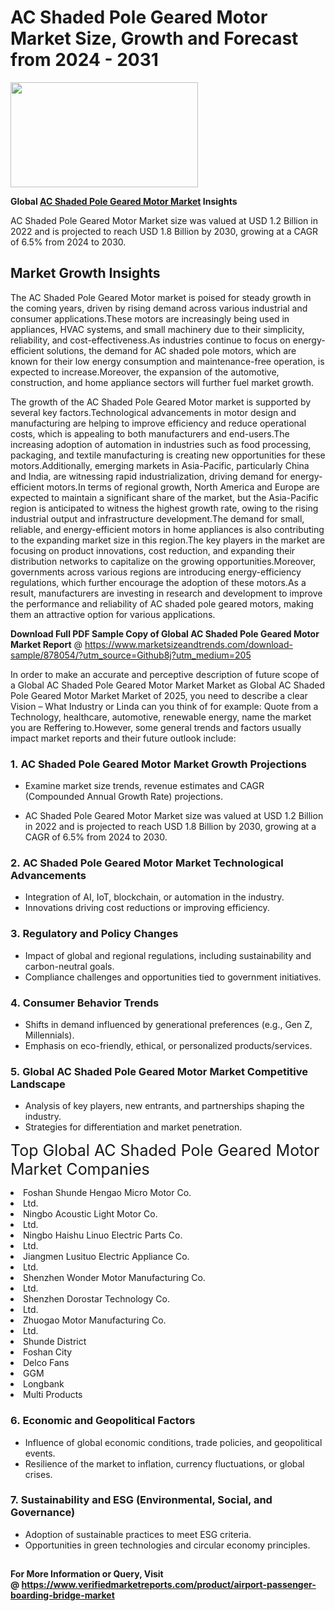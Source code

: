 <H1>AC Shaded Pole Geared Motor Market Size, Growth and Forecast from 2024 - 2031</H1><img class="aligncenter size-medium wp-image-584254" src="https://thirdeyenews.in/wp-content/uploads/2024/09/Global-Market-Research-300x168.jpeg" alt="" width="300" height="168" /><p><strong>Global&nbsp;<a href="https://www.marketsizeandtrends.com/download-sample/878054/?utm_source=Github8j?utm_medium=205">AC Shaded Pole Geared Motor Market</a> Insights</strong></p><p>AC Shaded Pole Geared Motor Market size was valued at USD 1.2 Billion in 2022 and is projected to reach USD 1.8 Billion by 2030, growing at a CAGR of 6.5% from 2024 to 2030.</p><p><h2>Market Growth Insights</h2> <p>The AC Shaded Pole Geared Motor market is poised for steady growth in the coming years, driven by rising demand across various industrial and consumer applications.These motors are increasingly being used in appliances, HVAC systems, and small machinery due to their simplicity, reliability, and cost-effectiveness.As industries continue to focus on energy-efficient solutions, the demand for AC shaded pole motors, which are known for their low energy consumption and maintenance-free operation, is expected to increase.Moreover, the expansion of the automotive, construction, and home appliance sectors will further fuel market growth.</p> <p>The growth of the AC Shaded Pole Geared Motor market is supported by several key factors.Technological advancements in motor design and manufacturing are helping to improve efficiency and reduce operational costs, which is appealing to both manufacturers and end-users.The increasing adoption of automation in industries such as food processing, packaging, and textile manufacturing is creating new opportunities for these motors.Additionally, emerging markets in Asia-Pacific, particularly China and India, are witnessing rapid industrialization, driving demand for energy-efficient motors.In terms of regional growth, North America and Europe are expected to maintain a significant share of the market, but the Asia-Pacific region is anticipated to witness the highest growth rate, owing to the rising industrial output and infrastructure development.The demand for small, reliable, and energy-efficient motors in home appliances is also contributing to the expanding market size in this region.The key players in the market are focusing on product innovations, cost reduction, and expanding their distribution networks to capitalize on the growing opportunities.Moreover, governments across various regions are introducing energy-efficiency regulations, which further encourage the adoption of these motors.As a result, manufacturers are investing in research and development to improve the performance and reliability of AC shaded pole geared motors, making them an attractive option for various applications.<p><span class=""><strong>Download Full PDF Sample Copy of Global AC Shaded Pole Geared Motor Market Report</strong> @ <a href="https://www.marketsizeandtrends.com/download-sample/878054/?utm_source=Github8j?utm_medium=205" target="_blank">https://www.marketsizeandtrends.com/download-sample/878054/?utm_source=Github8j?utm_medium=205</a></span></p><p>In order to make an accurate and perceptive description of future scope of a Global&nbsp;AC Shaded Pole Geared Motor Market Market as Global&nbsp;AC Shaded Pole Geared Motor Market Market of 2025, you need to describe a clear Vision &ndash; What Industry or Linda can you think of for example: Quote from a Technology, healthcare, automotive, renewable energy, name the market you are Reffering to.However, some general trends and factors usually impact market reports and their future outlook include:</p><h3>1.&nbsp;<strong>AC Shaded Pole Geared Motor Market Growth Projections</strong></h3><ul><li>Examine market size trends, revenue estimates and CAGR (Compounded Annual Growth Rate) projections.</li><li><p>AC Shaded Pole Geared Motor Market size was valued at USD 1.2 Billion in 2022 and is projected to reach USD 1.8 Billion by 2030, growing at a CAGR of 6.5% from 2024 to 2030.</p></li></ul><h3>2.&nbsp;<strong>AC Shaded Pole Geared Motor Market Technological Advancements</strong></h3><ul><li>Integration of AI, IoT, blockchain, or automation in the industry.</li><li>Innovations driving cost reductions or improving efficiency.</li></ul><h3>3.&nbsp;<strong>Regulatory and Policy Changes</strong></h3><ul><li>Impact of global and regional regulations, including sustainability and carbon-neutral goals.</li><li>Compliance challenges and opportunities tied to government initiatives.</li></ul><h3>4.&nbsp;<strong>Consumer Behavior Trends</strong></h3><ul><li>Shifts in demand influenced by generational preferences (e.g., Gen Z, Millennials).</li><li>Emphasis on eco-friendly, ethical, or personalized products/services.</li></ul><h3>5.&nbsp;<strong>Global AC Shaded Pole Geared Motor Market Competitive Landscape</strong></h3><ul><li>Analysis of key players, new entrants, and partnerships shaping the industry.</li><li>Strategies for differentiation and market penetration.</li></ul><p data-pm-slice="1 1 []"><span style="color: inherit; font-family: inherit; font-size: 25px;">Top Global AC Shaded Pole Geared Motor Market Companies</span></p><div class="" data-test-id=""><p><li>Foshan Shunde Hengao Micro Motor Co.</li><li> Ltd.</li><li> Ningbo Acoustic Light Motor Co.</li><li> Ltd.</li><li> Ningbo Haishu Linuo Electric Parts Co.</li><li> Ltd.</li><li> Jiangmen Lusituo Electric Appliance Co.</li><li> Ltd.</li><li> Shenzhen Wonder Motor Manufacturing Co.</li><li> Ltd.</li><li> Shenzhen Dorostar Technology Co.</li><li> Ltd.</li><li> Zhuogao Motor Manufacturing Co.</li><li> Ltd.</li><li> Shunde District</li><li> Foshan City</li><li> Delco Fans</li><li> GGM</li><li> Longbank</li><li> Multi Products</li></p></div><h3>6.&nbsp;<strong>Economic and Geopolitical Factors</strong></h3><ul><li>Influence of global economic conditions, trade policies, and geopolitical events.</li><li>Resilience of the market to inflation, currency fluctuations, or global crises.</li></ul><h3>7.&nbsp;<strong>Sustainability and ESG (Environmental, Social, and Governance)</strong></h3><ul><li>Adoption of sustainable practices to meet ESG criteria.</li><li>Opportunities in green technologies and circular economy principles.</li></ul><h2><strong style="font-size: 14px;">For More Information or Query, Visit @&nbsp;</strong><a style="background-color: #ffffff; font-size: 14px;" href="https://www.marketsizeandtrends.com/report/ac-shaded-pole-geared-motor-market/" target="_blank">https://www.verifiedmarketreports.com/product/airport-passenger-boarding-bridge-market</a></h2>
